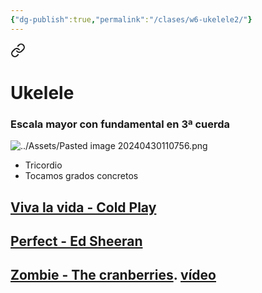 ```yaml
---
{"dg-publish":true,"permalink":"/clases/w6-ukelele2/"}
---
```



<div class="slide">


<div class="transclusion internal-embed is-loaded"><a class="markdown-embed-link" href="/recursos/ukelele/#escala-mayor-con-fundamental-en-3-cuerda" aria-label="Open link"><svg xmlns="http://www.w3.org/2000/svg" width="24" height="24" viewBox="0 0 24 24" fill="none" stroke="currentColor" stroke-width="2" stroke-linecap="round" stroke-linejoin="round" class="svg-icon lucide-link"><path d="M10 13a5 5 0 0 0 7.54.54l3-3a5 5 0 0 0-7.07-7.07l-1.72 1.71"></path><path d="M14 11a5 5 0 0 0-7.54-.54l-3 3a5 5 0 0 0 7.07 7.07l1.71-1.71"></path></svg></a><div class="markdown-embed">

<div class="markdown-embed-title">

# Ukelele

</div>


### Escala mayor con fundamental en 3ª cuerda

![../Assets/Pasted image 20240430110756.png](/img/user/Assets/Pasted%20image%2020240430110756.png)


</div></div>


- Tricordio
- Tocamos grados concretos

</div>
<div class="slide">

## [Viva la vida - Cold Play](https://tabs.ultimate-guitar.com/tab/coldplay/viva-la-vida-chords-675427)

## [Perfect - Ed Sheeran](https://tabs.ultimate-guitar.com/user/tab/view?h=wR2AffbQ5sr8ur9kchIvABIm)

## [Zombie - The cranberries](https://tabs.ultimate-guitar.com/tab/the-cranberries/zombie-official-1918857). [vídeo](https://invidious.jing.rocks/watch?v=6Ejga4kJUts)

</div>